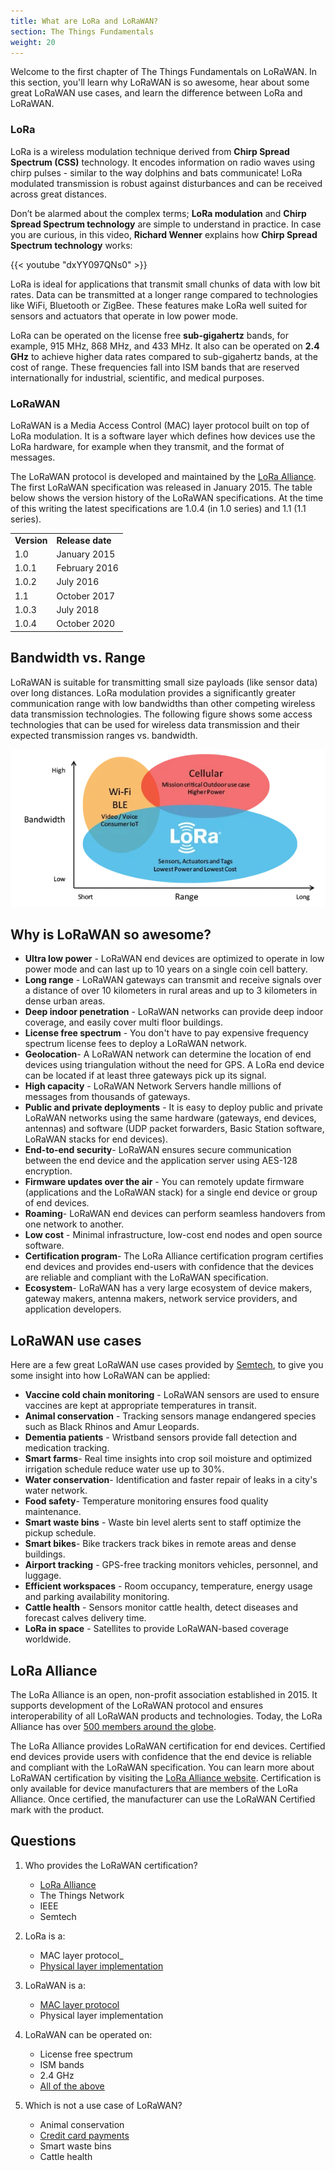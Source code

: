 ```yaml
---
title: What are LoRa and LoRaWAN?
section: The Things Fundamentals
weight: 20
---
```


Welcome to the first chapter of The Things Fundamentals on LoRaWAN. In this section, you'll learn why LoRaWAN is so awesome, hear about some great LoRaWAN use cases, and learn the difference between LoRa and LoRaWAN.

### LoRa

LoRa is a wireless modulation technique derived from **Chirp Spread Spectrum (CSS)** technology. It encodes information on radio waves using chirp pulses - similar to the way dolphins and bats communicate! LoRa modulated transmission is robust against disturbances and can be received across great distances.

Don’t be alarmed about the complex terms; **LoRa modulation** and **Chirp Spread Spectrum technology** are simple to understand in practice. In case you are curious, in this video, **Richard Wenner** explains how **Chirp Spread Spectrum technology** works: 

{{< youtube "dxYY097QNs0" >}}

LoRa is ideal for applications that transmit small chunks of data with low bit rates. Data can be transmitted at a longer range compared to technologies like WiFi, Bluetooth or ZigBee. These features make LoRa well suited for sensors and actuators that operate in low power mode.

LoRa can be operated on the license free **sub-gigahertz** bands, for example, 915 MHz, 868 MHz, and 433 MHz. It also can be operated on **2.4 GHz** to achieve higher data rates compared to sub-gigahertz bands, at the cost of range. These frequencies fall into ISM bands that are reserved internationally for industrial, scientific, and medical purposes.

### LoRaWAN

LoRaWAN is a Media Access Control (MAC) layer protocol built on top of LoRa modulation. It is a software layer which defines how devices use the LoRa hardware, for example when they transmit, and the format of messages.

The LoRaWAN protocol is developed and maintained by the [LoRa Alliance](https://lora-alliance.org/). The first LoRaWAN specification was released in January 2015. The table below shows the version history of the LoRaWAN specifications. At the time of this writing the latest specifications are 1.0.4 (in 1.0 series) and 1.1 (1.1 series).

<table>
  <tr>
   <td><strong>Version</strong>
   </td>
   <td><strong>Release date</strong>
   </td>
  </tr>
  <tr>
   <td>1.0
   </td>
   <td>January 2015
   </td>
  </tr>
  <tr>
   <td>1.0.1
   </td>
   <td>February 2016
   </td>
  </tr>
  <tr>
   <td>1.0.2
   </td>
   <td>July 2016
   </td>
  </tr>
  <tr>
   <td>1.1
   </td>
   <td>October 2017
   </td>
  </tr>
  <tr>
   <td>1.0.3
   </td>
   <td>July 2018
   </td>
  </tr>
  <tr>
   <td>1.0.4
   </td>
   <td>October 2020
   </td>
  </tr>
</table>

## Bandwidth vs. Range

LoRaWAN is suitable for transmitting small size payloads (like sensor data) over long distances. LoRa modulation provides a significantly greater communication range with low bandwidths than other competing wireless data transmission technologies. The following figure shows some access technologies that can be used for wireless data transmission and their expected transmission ranges vs. bandwidth.

![alt_text](bandwidth-vs-range.png "Bandwidth Vs Range")

## Why is LoRaWAN so awesome?

*   **Ultra low power** - LoRaWAN end devices are optimized to operate in low power mode and can last up to 10 years on a single coin cell battery.
*   **Long range** - LoRaWAN gateways can transmit and receive signals over a distance of over 10 kilometers in rural areas and up to 3 kilometers in dense urban areas.
*   **Deep indoor penetration** - LoRaWAN networks can provide deep indoor coverage, and easily cover multi floor buildings.
*   **License free spectrum** - You don't have to pay expensive frequency spectrum license fees to deploy a LoRaWAN network.
*   **Geolocation**- A LoRaWAN network can determine the location of end devices using triangulation without the need for GPS. A LoRa end device can be located if at least three gateways pick up its signal.
*   **High capacity** - LoRaWAN Network Servers handle millions of messages from thousands of gateways. 
*   **Public and private deployments** - It is easy to deploy public and private LoRaWAN networks using the same hardware (gateways, end devices, antennas) and software (UDP packet forwarders, Basic Station software, LoRaWAN stacks for end devices).
*   **End-to-end security**- LoRaWAN ensures secure communication between the end device and the application server using AES-128 encryption.
*   **Firmware updates over the air** - You can remotely update firmware (applications and the LoRaWAN stack) for a single end device or group of end devices.
*   **Roaming**- LoRaWAN end devices can perform seamless handovers from one network to another.
*   **Low cost** - Minimal infrastructure, low-cost end nodes and open source software.
*   **Certification program**- The LoRa Alliance certification program certifies end devices and provides end-users with confidence that the devices are reliable and compliant with the LoRaWAN specification.
*   **Ecosystem**- LoRaWAN has a very large ecosystem of device makers, gateway makers, antenna makers, network service providers, and application developers.

## LoRaWAN use cases

Here are a few great LoRaWAN use cases provided by [Semtech](https://info.semtech.com/lora-everywhere), to give you some insight into how LoRaWAN can be applied:

*   **Vaccine cold chain monitoring** - LoRaWAN sensors are used to ensure vaccines are kept at appropriate temperatures in transit.
*   **Animal conservation** - Tracking sensors manage endangered species such as Black Rhinos and Amur Leopards.
*   **Dementia patients** - Wristband sensors provide fall detection and medication tracking.
*   **Smart farms**- Real time insights into crop soil moisture and optimized irrigation schedule reduce water use up to 30%.
*   **Water conservation**- Identification and faster repair of leaks in a city's water network.
*   **Food safety**- Temperature monitoring ensures food quality maintenance.
*   **Smart waste bins** - Waste bin level alerts sent to staff optimize the pickup schedule.
*   **Smart bikes**- Bike trackers track bikes in remote areas and dense buildings.
*   **Airport tracking** - GPS-free tracking monitors vehicles, personnel, and luggage.
*   **Efficient workspaces** - Room occupancy, temperature, energy usage and parking availability monitoring.
*   **Cattle health** - Sensors monitor cattle health, detect diseases and forecast calves delivery time.
*   **LoRa in space** - Satellites to provide LoRaWAN-based coverage worldwide.

## LoRa Alliance

The LoRa Alliance is an open, non-profit association established in 2015. It supports development of the LoRaWAN protocol and ensures interoperability of all LoRaWAN products and technologies. Today, the LoRa Alliance has over [500 members around the globe](https://lora-alliance.org/member-directory/).

The LoRa Alliance provides LoRaWAN certification for end devices. Certified end devices provide users with confidence that the end device is reliable and compliant with the LoRaWAN specification. You can learn more about LoRaWAN certification by visiting the [LoRa Alliance website](https://lora-alliance.org/lorawan-certification/). Certification is only available for device manufacturers that are members of the LoRa Alliance. Once certified, the manufacturer can use the LoRaWAN Certified mark with the product.

## Questions

1. Who provides the LoRaWAN certification?
   - <span style="text-decoration:underline;">LoRa Alliance</span>
   - The Things Network
   - IEEE
   - Semtech
   

2. LoRa is a:
   - MAC layer protocol_
   - <span style="text-decoration:underline;">Physical layer implementation</span>
   
   
3. LoRaWAN is a:
   - <span style="text-decoration:underline;">MAC layer protocol</span>
   - Physical layer implementation
   
   
4. LoRaWAN can be operated on:
   - License free spectrum
   - ISM bands
   - 2.4 GHz
   - <span style="text-decoration:underline;">All of the above</span>
   
   
5. Which is not a use case of LoRaWAN?
   - Animal conservation
   - <span style="text-decoration:underline;">Credit card payments</span>
   - Smart waste bins
   - Cattle health
   
